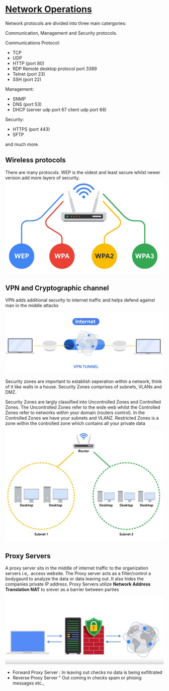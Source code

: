 # [Network Operations](https://www.coursera.org/learn/networks-and-network-security/home/module/2)


Network protocols are divided into three main catergories:

Communication, Management and Security protocols.

Communications Protocol:
- TCP
- UDP
- HTTP (port 80)
- RDP Remote desktop protocol port 3389
- Telnet (port 23) 
- SSH (port 22)


Management:
- SNMP
- DNS (port 53)
- DHCP (server udp port 67 client udp port 68)

Security:
- HTTPS (port 443)
- SFTP

and much more.

## Wireless protocols
There are many protocols. WEP is the oldest and least secure whilst newer version add more layers of security.
![wireless](./wirelessprotol.jpg)


## VPN and Cryptographic channel
VPN adds additional security to internet traffic and helps defend against man in the middle attacks

![vpn](vpn.jpg)


Security zones are important to establish seperation within a network, think of it like walls in a house. Security Zones comprises of subnets, VLANs and DMZ.

Security Zones are largly classified into Uncontrolled Zones and Controlled Zones. The Uncontrolled Zones refer to the wide web whilst the Controlled Zones refer to networks within your domain (routers control). In the Controlled Zones we have your subnets and VLANZ. Restricted Zones is a zone within the controlled zone which contains all your private data

![subnettings](subnetting.jpg)


## Proxy Servers
A proxy server sits in the middle of internet traffic to the organization servers i.e,. access website. The Proxy server acts as a filter/control a bodygaurd to analyze the data or data leaving out. It also hides the companies private IP address. Proxy Servers utilize **Network Address Translation NAT** to srever as a barrier between  parties

![prxy](proxyserver.jpg)

- Forward Proxy Server : In leaving out checks no data is being exfiltrated
- Reverse Proxy Server " Out coming in checks spam or phising messages etc.,